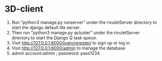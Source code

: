 # 3D-client
1) Run "python3 manage.py runserver" under the rivuletServer directory to start the django default lite server.
2) Then run "python3 manage.py qcluster" under the rivuletServer directory to start the Django Q task queue.
3) Visit http://127.0.0.1:8000/login/register/ to sign up or log in
4) Visit http://127.0.0.1:8000/admin to manage the database
5) admin account:admin ; password: pass1234

